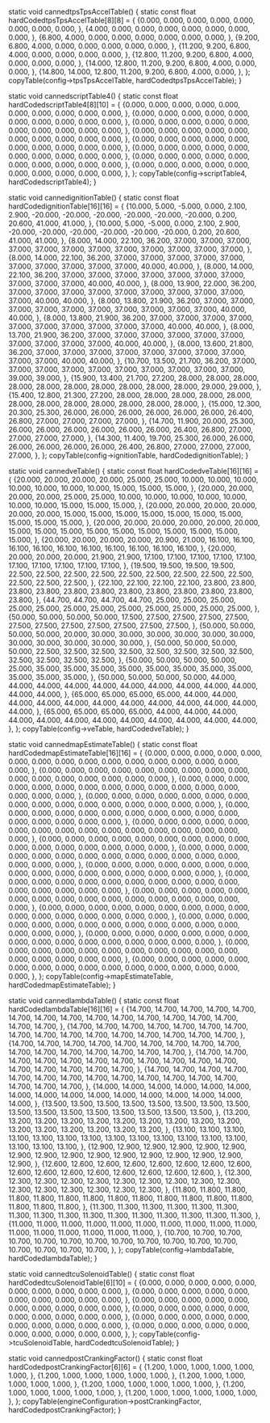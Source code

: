 static void cannedtpsTpsAccelTable() {
	static const float hardCodedtpsTpsAccelTable[8][8] = {
{0.000,	0.000,	0.000,	0.000,	0.000,	0.000,	0.000,	0.000,	},
{4.000,	0.000,	0.000,	0.000,	0.000,	0.000,	0.000,	0.000,	},
{6.800,	4.000,	0.000,	0.000,	0.000,	0.000,	0.000,	0.000,	},
{9.200,	6.800,	4.000,	0.000,	0.000,	0.000,	0.000,	0.000,	},
{11.200,	9.200,	6.800,	4.000,	0.000,	0.000,	0.000,	0.000,	},
{12.800,	11.200,	9.200,	6.800,	4.000,	0.000,	0.000,	0.000,	},
{14.000,	12.800,	11.200,	9.200,	6.800,	4.000,	0.000,	0.000,	},
{14.800,	14.000,	12.800,	11.200,	9.200,	6.800,	4.000,	0.000,	},
};
	copyTable(config->tpsTpsAccelTable, hardCodedtpsTpsAccelTable);
}

static void cannedscriptTable4() {
	static const float hardCodedscriptTable4[8][10] = {
{0.000,	0.000,	0.000,	0.000,	0.000,	0.000,	0.000,	0.000,	0.000,	0.000,	},
{0.000,	0.000,	0.000,	0.000,	0.000,	0.000,	0.000,	0.000,	0.000,	0.000,	},
{0.000,	0.000,	0.000,	0.000,	0.000,	0.000,	0.000,	0.000,	0.000,	0.000,	},
{0.000,	0.000,	0.000,	0.000,	0.000,	0.000,	0.000,	0.000,	0.000,	0.000,	},
{0.000,	0.000,	0.000,	0.000,	0.000,	0.000,	0.000,	0.000,	0.000,	0.000,	},
{0.000,	0.000,	0.000,	0.000,	0.000,	0.000,	0.000,	0.000,	0.000,	0.000,	},
{0.000,	0.000,	0.000,	0.000,	0.000,	0.000,	0.000,	0.000,	0.000,	0.000,	},
{0.000,	0.000,	0.000,	0.000,	0.000,	0.000,	0.000,	0.000,	0.000,	0.000,	},
};
	copyTable(config->scriptTable4, hardCodedscriptTable4);
}

static void cannedignitionTable() {
	static const float hardCodedignitionTable[16][16] = {
{10.000,	5.000,	-5.000,	0.000,	2.100,	2.900,	-20.000,	-20.000,	-20.000,	-20.000,	-20.000,	-20.000,	0.200,	20.600,	41.000,	41.000,	},
{10.000,	5.000,	-5.000,	0.000,	2.100,	2.900,	-20.000,	-20.000,	-20.000,	-20.000,	-20.000,	-20.000,	0.200,	20.600,	41.000,	41.000,	},
{8.000,	14.000,	22.100,	36.200,	37.000,	37.000,	37.000,	37.000,	37.000,	37.000,	37.000,	37.000,	37.000,	37.000,	37.000,	37.000,	},
{8.000,	14.000,	22.100,	36.200,	37.000,	37.000,	37.000,	37.000,	37.000,	37.000,	37.000,	37.000,	37.000,	37.000,	40.000,	40.000,	},
{8.000,	14.000,	22.100,	36.200,	37.000,	37.000,	37.000,	37.000,	37.000,	37.000,	37.000,	37.000,	37.000,	37.000,	40.000,	40.000,	},
{8.000,	13.900,	22.000,	36.200,	37.000,	37.000,	37.000,	37.000,	37.000,	37.000,	37.000,	37.000,	37.000,	37.000,	40.000,	40.000,	},
{8.000,	13.800,	21.900,	36.200,	37.000,	37.000,	37.000,	37.000,	37.000,	37.000,	37.000,	37.000,	37.000,	37.000,	40.000,	40.000,	},
{8.000,	13.800,	21.900,	36.200,	37.000,	37.000,	37.000,	37.000,	37.000,	37.000,	37.000,	37.000,	37.000,	37.000,	40.000,	40.000,	},
{8.000,	13.700,	21.900,	36.200,	37.000,	37.000,	37.000,	37.000,	37.000,	37.000,	37.000,	37.000,	37.000,	37.000,	40.000,	40.000,	},
{8.000,	13.600,	21.800,	36.200,	37.000,	37.000,	37.000,	37.000,	37.000,	37.000,	37.000,	37.000,	37.000,	37.000,	40.000,	40.000,	},
{10.700,	13.500,	21.700,	36.200,	37.000,	37.000,	37.000,	37.000,	37.000,	37.000,	37.000,	37.000,	37.000,	37.000,	39.000,	39.000,	},
{15.900,	13.400,	21.700,	27.200,	28.000,	28.000,	28.000,	28.000,	28.000,	28.000,	28.000,	28.000,	28.000,	28.000,	29.000,	29.000,	},
{15.400,	12.800,	21.300,	27.200,	28.000,	28.000,	28.000,	28.000,	28.000,	28.000,	28.000,	28.000,	28.000,	28.000,	28.000,	28.000,	},
{15.000,	12.300,	20.300,	25.300,	26.000,	26.000,	26.000,	26.000,	26.000,	26.000,	26.400,	26.800,	27.000,	27.000,	27.000,	27.000,	},
{14.700,	11.900,	20.000,	25.300,	26.000,	26.000,	26.000,	26.000,	26.000,	26.000,	26.400,	26.800,	27.000,	27.000,	27.000,	27.000,	},
{14.300,	11.400,	19.700,	25.300,	26.000,	26.000,	26.000,	26.000,	26.000,	26.000,	26.400,	26.800,	27.000,	27.000,	27.000,	27.000,	},
};
	copyTable(config->ignitionTable, hardCodedignitionTable);
}

static void cannedveTable() {
	static const float hardCodedveTable[16][16] = {
{20.000,	20.000,	20.000,	20.000,	25.000,	25.000,	10.000,	10.000,	10.000,	10.000,	10.000,	10.000,	10.000,	15.000,	15.000,	15.000,	},
{20.000,	20.000,	20.000,	20.000,	25.000,	25.000,	10.000,	10.000,	10.000,	10.000,	10.000,	10.000,	10.000,	15.000,	15.000,	15.000,	},
{20.000,	20.000,	20.000,	20.000,	20.000,	20.000,	15.000,	15.000,	15.000,	15.000,	15.000,	15.000,	15.000,	15.000,	15.000,	15.000,	},
{20.000,	20.000,	20.000,	20.000,	20.000,	20.000,	15.000,	15.000,	15.000,	15.000,	15.000,	15.000,	15.000,	15.000,	15.000,	15.000,	},
{20.000,	20.000,	20.000,	20.000,	20.900,	21.000,	16.100,	16.100,	16.100,	16.100,	16.100,	16.100,	16.100,	16.100,	16.100,	16.100,	},
{20.000,	20.000,	20.000,	20.000,	21.900,	21.900,	17.100,	17.100,	17.100,	17.100,	17.100,	17.100,	17.100,	17.100,	17.100,	17.100,	},
{19.500,	19.500,	19.500,	19.500,	22.500,	22.500,	22.500,	22.500,	22.500,	22.500,	22.500,	22.500,	22.500,	22.500,	22.500,	22.500,	},
{22.100,	22.100,	22.100,	22.100,	23.800,	23.800,	23.800,	23.800,	23.800,	23.800,	23.800,	23.800,	23.800,	23.800,	23.800,	23.800,	},
{44.700,	44.700,	44.700,	44.700,	25.000,	25.000,	25.000,	25.000,	25.000,	25.000,	25.000,	25.000,	25.000,	25.000,	25.000,	25.000,	},
{50.000,	50.000,	50.000,	50.000,	17.500,	27.500,	27.500,	27.500,	27.500,	27.500,	27.500,	27.500,	27.500,	27.500,	27.500,	27.500,	},
{50.000,	50.000,	50.000,	50.000,	20.000,	30.000,	30.000,	30.000,	30.000,	30.000,	30.000,	30.000,	30.000,	30.000,	30.000,	30.000,	},
{50.000,	50.000,	50.000,	50.000,	22.500,	32.500,	32.500,	32.500,	32.500,	32.500,	32.500,	32.500,	32.500,	32.500,	32.500,	32.500,	},
{50.000,	50.000,	50.000,	50.000,	25.000,	35.000,	35.000,	35.000,	35.000,	35.000,	35.000,	35.000,	35.000,	35.000,	35.000,	35.000,	},
{50.000,	50.000,	50.000,	50.000,	44.000,	44.000,	44.000,	44.000,	44.000,	44.000,	44.000,	44.000,	44.000,	44.000,	44.000,	44.000,	},
{65.000,	65.000,	65.000,	65.000,	44.000,	44.000,	44.000,	44.000,	44.000,	44.000,	44.000,	44.000,	44.000,	44.000,	44.000,	44.000,	},
{65.000,	65.000,	65.000,	65.000,	44.000,	44.000,	44.000,	44.000,	44.000,	44.000,	44.000,	44.000,	44.000,	44.000,	44.000,	44.000,	},
};
	copyTable(config->veTable, hardCodedveTable);
}

static void cannedmapEstimateTable() {
	static const float hardCodedmapEstimateTable[16][16] = {
{0.000,	0.000,	0.000,	0.000,	0.000,	0.000,	0.000,	0.000,	0.000,	0.000,	0.000,	0.000,	0.000,	0.000,	0.000,	0.000,	},
{0.000,	0.000,	0.000,	0.000,	0.000,	0.000,	0.000,	0.000,	0.000,	0.000,	0.000,	0.000,	0.000,	0.000,	0.000,	0.000,	},
{0.000,	0.000,	0.000,	0.000,	0.000,	0.000,	0.000,	0.000,	0.000,	0.000,	0.000,	0.000,	0.000,	0.000,	0.000,	0.000,	},
{0.000,	0.000,	0.000,	0.000,	0.000,	0.000,	0.000,	0.000,	0.000,	0.000,	0.000,	0.000,	0.000,	0.000,	0.000,	0.000,	},
{0.000,	0.000,	0.000,	0.000,	0.000,	0.000,	0.000,	0.000,	0.000,	0.000,	0.000,	0.000,	0.000,	0.000,	0.000,	0.000,	},
{0.000,	0.000,	0.000,	0.000,	0.000,	0.000,	0.000,	0.000,	0.000,	0.000,	0.000,	0.000,	0.000,	0.000,	0.000,	0.000,	},
{0.000,	0.000,	0.000,	0.000,	0.000,	0.000,	0.000,	0.000,	0.000,	0.000,	0.000,	0.000,	0.000,	0.000,	0.000,	0.000,	},
{0.000,	0.000,	0.000,	0.000,	0.000,	0.000,	0.000,	0.000,	0.000,	0.000,	0.000,	0.000,	0.000,	0.000,	0.000,	0.000,	},
{0.000,	0.000,	0.000,	0.000,	0.000,	0.000,	0.000,	0.000,	0.000,	0.000,	0.000,	0.000,	0.000,	0.000,	0.000,	0.000,	},
{0.000,	0.000,	0.000,	0.000,	0.000,	0.000,	0.000,	0.000,	0.000,	0.000,	0.000,	0.000,	0.000,	0.000,	0.000,	0.000,	},
{0.000,	0.000,	0.000,	0.000,	0.000,	0.000,	0.000,	0.000,	0.000,	0.000,	0.000,	0.000,	0.000,	0.000,	0.000,	0.000,	},
{0.000,	0.000,	0.000,	0.000,	0.000,	0.000,	0.000,	0.000,	0.000,	0.000,	0.000,	0.000,	0.000,	0.000,	0.000,	0.000,	},
{0.000,	0.000,	0.000,	0.000,	0.000,	0.000,	0.000,	0.000,	0.000,	0.000,	0.000,	0.000,	0.000,	0.000,	0.000,	0.000,	},
{0.000,	0.000,	0.000,	0.000,	0.000,	0.000,	0.000,	0.000,	0.000,	0.000,	0.000,	0.000,	0.000,	0.000,	0.000,	0.000,	},
{0.000,	0.000,	0.000,	0.000,	0.000,	0.000,	0.000,	0.000,	0.000,	0.000,	0.000,	0.000,	0.000,	0.000,	0.000,	0.000,	},
{0.000,	0.000,	0.000,	0.000,	0.000,	0.000,	0.000,	0.000,	0.000,	0.000,	0.000,	0.000,	0.000,	0.000,	0.000,	0.000,	},
};
	copyTable(config->mapEstimateTable, hardCodedmapEstimateTable);
}

static void cannedlambdaTable() {
	static const float hardCodedlambdaTable[16][16] = {
{14.700,	14.700,	14.700,	14.700,	14.700,	14.700,	14.700,	14.700,	14.700,	14.700,	14.700,	14.700,	14.700,	14.700,	14.700,	14.700,	},
{14.700,	14.700,	14.700,	14.700,	14.700,	14.700,	14.700,	14.700,	14.700,	14.700,	14.700,	14.700,	14.700,	14.700,	14.700,	14.700,	},
{14.700,	14.700,	14.700,	14.700,	14.700,	14.700,	14.700,	14.700,	14.700,	14.700,	14.700,	14.700,	14.700,	14.700,	14.700,	14.700,	},
{14.700,	14.700,	14.700,	14.700,	14.700,	14.700,	14.700,	14.700,	14.700,	14.700,	14.700,	14.700,	14.700,	14.700,	14.700,	14.700,	},
{14.700,	14.700,	14.700,	14.700,	14.700,	14.700,	14.700,	14.700,	14.700,	14.700,	14.700,	14.700,	14.700,	14.700,	14.700,	14.700,	},
{14.000,	14.000,	14.000,	14.000,	14.000,	14.000,	14.000,	14.000,	14.000,	14.000,	14.000,	14.000,	14.000,	14.000,	14.000,	14.000,	},
{13.500,	13.500,	13.500,	13.500,	13.500,	13.500,	13.500,	13.500,	13.500,	13.500,	13.500,	13.500,	13.500,	13.500,	13.500,	13.500,	},
{13.200,	13.200,	13.200,	13.200,	13.200,	13.200,	13.200,	13.200,	13.200,	13.200,	13.200,	13.200,	13.200,	13.200,	13.200,	13.200,	},
{13.100,	13.100,	13.100,	13.100,	13.100,	13.100,	13.100,	13.100,	13.100,	13.100,	13.100,	13.100,	13.100,	13.100,	13.100,	13.100,	},
{12.900,	12.900,	12.900,	12.900,	12.900,	12.900,	12.900,	12.900,	12.900,	12.900,	12.900,	12.900,	12.900,	12.900,	12.900,	12.900,	},
{12.600,	12.600,	12.600,	12.600,	12.600,	12.600,	12.600,	12.600,	12.600,	12.600,	12.600,	12.600,	12.600,	12.600,	12.600,	12.600,	},
{12.300,	12.300,	12.300,	12.300,	12.300,	12.300,	12.300,	12.300,	12.300,	12.300,	12.300,	12.300,	12.300,	12.300,	12.300,	12.300,	},
{11.800,	11.800,	11.800,	11.800,	11.800,	11.800,	11.800,	11.800,	11.800,	11.800,	11.800,	11.800,	11.800,	11.800,	11.800,	11.800,	},
{11.300,	11.300,	11.300,	11.300,	11.300,	11.300,	11.300,	11.300,	11.300,	11.300,	11.300,	11.300,	11.300,	11.300,	11.300,	11.300,	},
{11.000,	11.000,	11.000,	11.000,	11.000,	11.000,	11.000,	11.000,	11.000,	11.000,	11.000,	11.000,	11.000,	11.000,	11.000,	11.000,	},
{10.700,	10.700,	10.700,	10.700,	10.700,	10.700,	10.700,	10.700,	10.700,	10.700,	10.700,	10.700,	10.700,	10.700,	10.700,	10.700,	},
};
	copyTable(config->lambdaTable, hardCodedlambdaTable);
}

static void cannedtcuSolenoidTable() {
	static const float hardCodedtcuSolenoidTable[6][10] = {
{0.000,	0.000,	0.000,	0.000,	0.000,	0.000,	0.000,	0.000,	0.000,	0.000,	},
{0.000,	0.000,	0.000,	0.000,	0.000,	0.000,	0.000,	0.000,	0.000,	0.000,	},
{0.000,	0.000,	0.000,	0.000,	0.000,	0.000,	0.000,	0.000,	0.000,	0.000,	},
{0.000,	0.000,	0.000,	0.000,	0.000,	0.000,	0.000,	0.000,	0.000,	0.000,	},
{0.000,	0.000,	0.000,	0.000,	0.000,	0.000,	0.000,	0.000,	0.000,	0.000,	},
{0.000,	0.000,	0.000,	0.000,	0.000,	0.000,	0.000,	0.000,	0.000,	0.000,	},
};
	copyTable(config->tcuSolenoidTable, hardCodedtcuSolenoidTable);
}

static void cannedpostCrankingFactor() {
	static const float hardCodedpostCrankingFactor[6][6] = {
{1.200,	1.000,	1.000,	1.000,	1.000,	1.000,	},
{1.200,	1.000,	1.000,	1.000,	1.000,	1.000,	},
{1.200,	1.000,	1.000,	1.000,	1.000,	1.000,	},
{1.200,	1.000,	1.000,	1.000,	1.000,	1.000,	},
{1.200,	1.000,	1.000,	1.000,	1.000,	1.000,	},
{1.200,	1.000,	1.000,	1.000,	1.000,	1.000,	},
};
	copyTable(engineConfiguration->postCrankingFactor, hardCodedpostCrankingFactor);
}

